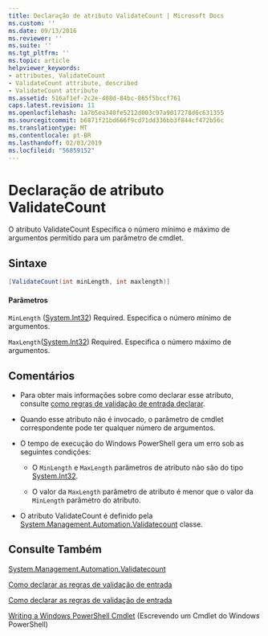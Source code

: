 ```yaml
---
title: Declaração de atributo ValidateCount | Microsoft Docs
ms.custom: ''
ms.date: 09/13/2016
ms.reviewer: ''
ms.suite: ''
ms.tgt_pltfrm: ''
ms.topic: article
helpviewer_keywords:
- attributes, ValidateCount
- ValidateCount attribute, described
- ValidateCount attribute
ms.assetid: 516af1ef-2c2e-408d-84bc-865f5bccf761
caps.latest.revision: 11
ms.openlocfilehash: 1a7b5ea340fe5212d003c97a9017278d6c631355
ms.sourcegitcommit: b6871f21bd666f9cd71dd336bb3f844cf472b56c
ms.translationtype: MT
ms.contentlocale: pt-BR
ms.lasthandoff: 02/03/2019
ms.locfileid: "56859152"
---
```

# <a name="validatecount-attribute-declaration"></a>Declaração de atributo ValidateCount

O atributo ValidateCount Especifica o número mínimo e máximo de argumentos permitido para um parâmetro de cmdlet.

## <a name="syntax"></a>Sintaxe

```csharp
[ValidateCount(int minLength, int maxlength)]
```

#### <a name="parameters"></a>Parâmetros

`MinLength` ([System.Int32](/dotnet/api/System.Int32)) Required. Especifica o número mínimo de argumentos.

`MaxLength`([System.Int32](/dotnet/api/System.Int32)) Required. Especifica o número máximo de argumentos.

## <a name="remarks"></a>Comentários

- Para obter mais informações sobre como declarar esse atributo, consulte [como regras de validação de entrada declarar](http://msdn.microsoft.com/en-us/544c2100-62ba-4be4-b2a2-cc0d4e4fc45b).

- Quando esse atributo não é invocado, o parâmetro de cmdlet correspondente pode ter qualquer número de argumentos.

- O tempo de execução do Windows PowerShell gera um erro sob as seguintes condições:

    - O `MinLength` e `MaxLength` parâmetros de atributo não são do tipo [System.Int32](/dotnet/api/System.Int32).

    - O valor da `MaxLength` parâmetro de atributo é menor que o valor da `MinLength` parâmetro do atributo.

- O atributo ValidateCount é definido pela [System.Management.Automation.Validatecount](/dotnet/api/System.Management.Automation.ValidateCount) classe.

## <a name="see-also"></a>Consulte Também

[System.Management.Automation.Validatecount](/dotnet/api/System.Management.Automation.ValidateCount)

[Como declarar as regras de validação de entrada](http://msdn.microsoft.com/en-us/544c2100-62ba-4be4-b2a2-cc0d4e4fc45b)

[Como declarar as regras de validação de entrada](http://msdn.microsoft.com/en-us/544c2100-62ba-4be4-b2a2-cc0d4e4fc45b)

[Writing a Windows PowerShell Cmdlet](./writing-a-windows-powershell-cmdlet.md) (Escrevendo um Cmdlet do Windows PowerShell)
